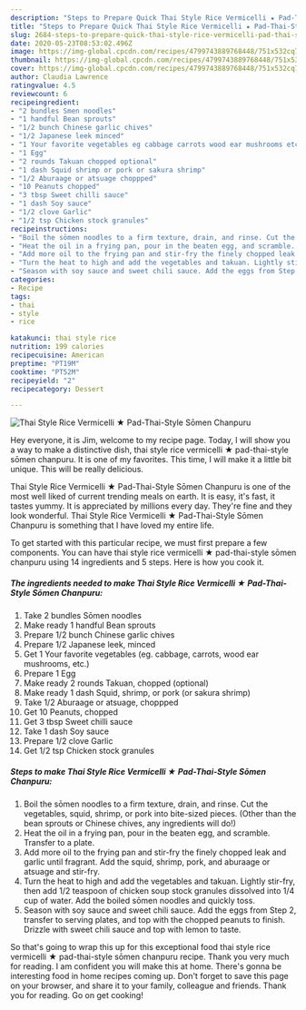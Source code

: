 ```yaml
---
description: "Steps to Prepare Quick Thai Style Rice Vermicelli ★ Pad-Thai-Style Sōmen Chanpuru"
title: "Steps to Prepare Quick Thai Style Rice Vermicelli ★ Pad-Thai-Style Sōmen Chanpuru"
slug: 2684-steps-to-prepare-quick-thai-style-rice-vermicelli-pad-thai-style-somen-chanpuru
date: 2020-05-23T08:53:02.496Z
image: https://img-global.cpcdn.com/recipes/4799743889768448/751x532cq70/thai-style-rice-vermicelli-★-pad-thai-style-somen-chanpuru-recipe-main-photo.jpg
thumbnail: https://img-global.cpcdn.com/recipes/4799743889768448/751x532cq70/thai-style-rice-vermicelli-★-pad-thai-style-somen-chanpuru-recipe-main-photo.jpg
cover: https://img-global.cpcdn.com/recipes/4799743889768448/751x532cq70/thai-style-rice-vermicelli-★-pad-thai-style-somen-chanpuru-recipe-main-photo.jpg
author: Claudia Lawrence
ratingvalue: 4.5
reviewcount: 6
recipeingredient:
- "2 bundles Smen noodles"
- "1 handful Bean sprouts"
- "1/2 bunch Chinese garlic chives"
- "1/2 Japanese leek minced"
- "1 Your favorite vegetables eg cabbage carrots wood ear mushrooms etc"
- "1 Egg"
- "2 rounds Takuan chopped optional"
- "1 dash Squid shrimp or pork or sakura shrimp"
- "1/2 Aburaage or atsuage choppped"
- "10 Peanuts chopped"
- "3 tbsp Sweet chilli sauce"
- "1 dash Soy sauce"
- "1/2 clove Garlic"
- "1/2 tsp Chicken stock granules"
recipeinstructions:
- "Boil the sōmen noodles to a firm texture, drain, and rinse. Cut the vegetables, squid, shrimp, or pork into bite-sized pieces. (Other than the bean sprouts or Chinese chives, any ingredients will do!)"
- "Heat the oil in a frying pan, pour in the beaten egg, and scramble. Transfer to a plate."
- "Add more oil to the frying pan and stir-fry the finely chopped leak and garlic until fragrant. Add the squid, shrimp, pork, and aburaage or atsuage and stir-fry."
- "Turn the heat to high and add the vegetables and takuan. Lightly stir-fry, then add 1/2 teaspoon of chicken soup stock granules dissolved into 1/4 cup of water. Add the boiled sōmen noodles and quickly toss."
- "Season with soy sauce and sweet chili sauce. Add the eggs from Step 2, transfer to serving plates, and top with the chopped peanuts to finish. Drizzle with sweet chili sauce and top with lemon to taste."
categories:
- Recipe
tags:
- thai
- style
- rice

katakunci: thai style rice 
nutrition: 199 calories
recipecuisine: American
preptime: "PT19M"
cooktime: "PT52M"
recipeyield: "2"
recipecategory: Dessert

---
```



![Thai Style Rice Vermicelli ★ Pad-Thai-Style Sōmen Chanpuru](https://img-global.cpcdn.com/recipes/4799743889768448/751x532cq70/thai-style-rice-vermicelli-★-pad-thai-style-somen-chanpuru-recipe-main-photo.jpg)

Hey everyone, it is Jim, welcome to my recipe page. Today, I will show you a way to make a distinctive dish, thai style rice vermicelli ★ pad-thai-style sōmen chanpuru. It is one of my favorites. This time, I will make it a little bit unique. This will be really delicious.

Thai Style Rice Vermicelli ★ Pad-Thai-Style Sōmen Chanpuru is one of the most well liked of current trending meals on earth. It is easy, it's fast, it tastes yummy. It is appreciated by millions every day. They're fine and they look wonderful. Thai Style Rice Vermicelli ★ Pad-Thai-Style Sōmen Chanpuru is something that I have loved my entire life.




To get started with this particular recipe, we must first prepare a few components. You can have thai style rice vermicelli ★ pad-thai-style sōmen chanpuru using 14 ingredients and 5 steps. Here is how you cook it.

<!--inarticleads1-->

##### The ingredients needed to make Thai Style Rice Vermicelli ★ Pad-Thai-Style Sōmen Chanpuru:

1. Take 2 bundles Sōmen noodles
1. Make ready 1 handful Bean sprouts
1. Prepare 1/2 bunch Chinese garlic chives
1. Prepare 1/2 Japanese leek, minced
1. Get 1 Your favorite vegetables (eg. cabbage, carrots, wood ear mushrooms, etc.)
1. Prepare 1 Egg
1. Make ready 2 rounds Takuan, chopped (optional)
1. Make ready 1 dash Squid, shrimp, or pork (or sakura shrimp)
1. Take 1/2 Aburaage or atsuage, choppped
1. Get 10 Peanuts, chopped
1. Get 3 tbsp Sweet chilli sauce
1. Take 1 dash Soy sauce
1. Prepare 1/2 clove Garlic
1. Get 1/2 tsp Chicken stock granules




<!--inarticleads2-->

##### Steps to make Thai Style Rice Vermicelli ★ Pad-Thai-Style Sōmen Chanpuru:

1. Boil the sōmen noodles to a firm texture, drain, and rinse. Cut the vegetables, squid, shrimp, or pork into bite-sized pieces. (Other than the bean sprouts or Chinese chives, any ingredients will do!)
1. Heat the oil in a frying pan, pour in the beaten egg, and scramble. Transfer to a plate.
1. Add more oil to the frying pan and stir-fry the finely chopped leak and garlic until fragrant. Add the squid, shrimp, pork, and aburaage or atsuage and stir-fry.
1. Turn the heat to high and add the vegetables and takuan. Lightly stir-fry, then add 1/2 teaspoon of chicken soup stock granules dissolved into 1/4 cup of water. Add the boiled sōmen noodles and quickly toss.
1. Season with soy sauce and sweet chili sauce. Add the eggs from Step 2, transfer to serving plates, and top with the chopped peanuts to finish. Drizzle with sweet chili sauce and top with lemon to taste.




So that's going to wrap this up for this exceptional food thai style rice vermicelli ★ pad-thai-style sōmen chanpuru recipe. Thank you very much for reading. I am confident you will make this at home. There's gonna be interesting food in home recipes coming up. Don't forget to save this page on your browser, and share it to your family, colleague and friends. Thank you for reading. Go on get cooking!
